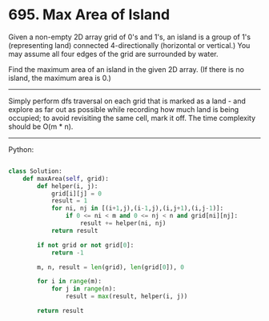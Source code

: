 # 695. Max Area of Island

Given a non-empty 2D array grid of 0's and 1's, an island is a group of 1's
(representing land) connected 4-directionally (horizontal or vertical.) You may
assume all four edges of the grid are surrounded by water.

Find the maximum area of an island in the given 2D array. (If there is no
island, the maximum area is 0.)

---

Simply perform dfs traversal on each grid that is marked as a land - and
explore as far out as possible while recording how much land is being occupied;
to avoid revisiting the same cell, mark it off. The time complexity should be
O(m * n).

---

Python:

```python

class Solution:
    def maxArea(self, grid):
        def helper(i, j):
            grid[i][j] = 0
            result = 1
            for ni, nj in [(i+1,j),(i-1,j),(i,j+1),(i,j-1)]:
                if 0 <= ni < m and 0 <= nj < n and grid[ni][nj]:
                    result += helper(ni, nj)
            return result

        if not grid or not grid[0]:
            return -1

        m, n, result = len(grid), len(grid[0]), 0

        for i in range(m):
            for j in range(n):
                result = max(result, helper(i, j))

        return result
```
